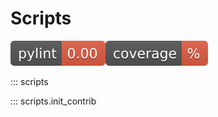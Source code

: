 # Scripts

![pylint](./badges/pylint.svg)![pytest](./badges/coverage.svg)


::: scripts

::: scripts.init_contrib

